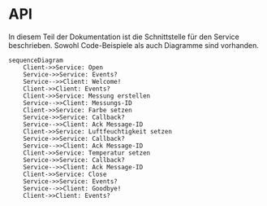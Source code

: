 # API

In diesem Teil der Dokumentation ist die Schnittstelle für den Service beschrieben.
Sowohl Code-Beispiele als auch Diagramme sind vorhanden.

```mermaid
sequenceDiagram
    Client->>Service: Open
    Service->>Service: Events?
    Service-->>Client: Welcome!
    Client->>Client: Events?
    Client->>Service: Messung erstellen
    Service-->>Client: Messungs-ID
    Client->>Service: Farbe setzen
    Service->>Service: Callback?
    Service-->>Client: Ack Message-ID
    Client->>Service: Luftfeuchtigkeit setzen
    Service->>Service: Callback?
    Service-->>Client: Ack Message-ID
    Client->>Service: Temperatur setzen
    Service->>Service: Callback?
    Service-->>Client: Ack Message-ID
    Client->>Service: Close
    Service->>Service: Events?
    Service-->>Client: Goodbye!
    Client->>Client: Events?
```
